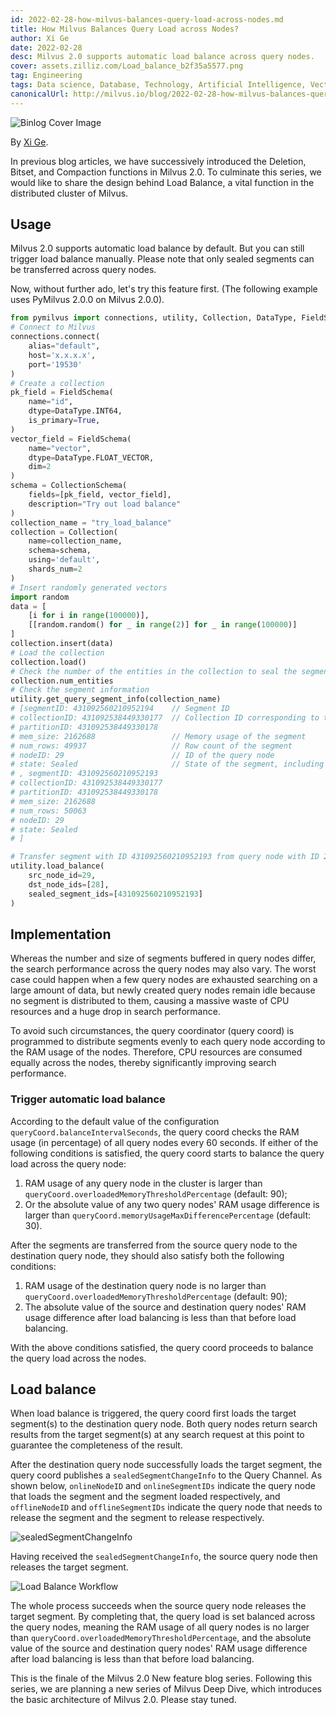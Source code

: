 ```yaml
---
id: 2022-02-28-how-milvus-balances-query-load-across-nodes.md
title: How Milvus Balances Query Load across Nodes?
author: Xi Ge
date: 2022-02-28
desc: Milvus 2.0 supports automatic load balance across query nodes.
cover: assets.zilliz.com/Load_balance_b2f35a5577.png
tag: Engineering
tags: Data science, Database, Technology, Artificial Intelligence, Vector Management
canonicalUrl: http://milvus.io/blog/2022-02-28-how-milvus-balances-query-load-across-nodes.md
---
```


![Binlog Cover Image](https://assets.zilliz.com/Load_balance_b2f35a5577.png "How Milvus Balances Query Load across Nodes?")

By [Xi Ge](https://github.com/xige-16).

In previous blog articles, we have successively introduced the Deletion, Bitset, and Compaction functions in Milvus 2.0. To culminate this series, we would like to share the design behind Load Balance, a vital function in the distributed cluster of Milvus.


## Usage

Milvus 2.0 supports automatic load balance by default. But you can still trigger load balance manually. Please note that only sealed segments can be transferred across query nodes.

Now, without further ado, let's try this feature first. (The following example uses PyMilvus 2.0.0 on Milvus 2.0.0).

```python
from pymilvus import connections, utility, Collection, DataType, FieldSchema, CollectionSchema
# Connect to Milvus
connections.connect(
    alias="default", 
    host='x.x.x.x', 
    port='19530'
)
# Create a collection
pk_field = FieldSchema(
    name="id", 
    dtype=DataType.INT64, 
    is_primary=True, 
)
vector_field = FieldSchema(
    name="vector", 
    dtype=DataType.FLOAT_VECTOR, 
    dim=2
)
schema = CollectionSchema(
    fields=[pk_field, vector_field], 
    description="Try out load balance"
)
collection_name = "try_load_balance"
collection = Collection(
    name=collection_name, 
    schema=schema, 
    using='default', 
    shards_num=2
)
# Insert randomly generated vectors
import random
data = [
    [i for i in range(100000)],
    [[random.random() for _ in range(2)] for _ in range(100000)]
]
collection.insert(data)
# Load the collection
collection.load()
# Check the number of the entities in the collection to seal the segments
collection.num_entities
# Check the segment information
utility.get_query_segment_info(collection_name)
# [segmentID: 431092560210952194    // Segment ID
# collectionID: 431092538449330177  // Collection ID corresponding to the collection name
# partitionID: 431092538449330178
# mem_size: 2162688                 // Memory usage of the segment
# num_rows: 49937                   // Row count of the segment
# nodeID: 29                        // ID of the query node
# state: Sealed                     // State of the segment, including {Growing, Sealed}
# , segmentID: 431092560210952193
# collectionID: 431092538449330177
# partitionID: 431092538449330178
# mem_size: 2162688
# num_rows: 50063
# nodeID: 29
# state: Sealed
# ]

# Transfer segment with ID 431092560210952193 from query node with ID 29 to that with 28
utility.load_balance(
    src_node_id=29, 
    dst_node_ids=[28], 
    sealed_segment_ids=[431092560210952193]
)
```

## Implementation

Whereas the number and size of segments buffered in query nodes differ, the search performance across the query nodes may also vary. The worst case could happen when a few query nodes are exhausted searching on a large amount of data, but newly created query nodes remain idle because no segment is distributed to them, causing a massive waste of CPU resources and a huge drop in search performance.

To avoid such circumstances, the query coordinator (query coord) is programmed to distribute segments evenly to each query node according to the RAM usage of the nodes. Therefore, CPU resources are consumed equally across the nodes, thereby significantly improving search performance.

### Trigger automatic load balance

According to the default value of the configuration `queryCoord.balanceIntervalSeconds`, the query coord checks the RAM usage (in percentage) of all query nodes every 60 seconds. If either of the following conditions is satisfied, the query coord starts to balance the query load across the query node:

1. RAM usage of any query node in the cluster is larger than `queryCoord.overloadedMemoryThresholdPercentage` (default: 90);
2. Or the absolute value of any two query nodes' RAM usage difference is larger than `queryCoord.memoryUsageMaxDifferencePercentage` (default: 30).

After the segments are transferred from the source query node to the destination query node, they should also satisfy both the following conditions:

1. RAM usage of the destination query node is no larger than `queryCoord.overloadedMemoryThresholdPercentage` (default: 90);
2. The absolute value of the source and destination query nodes' RAM usage difference after load balancing is less than that before load balancing.

With the above conditions satisfied, the query coord proceeds to balance the query load across the nodes.

## Load balance

When load balance is triggered, the query coord first loads the target segment(s) to the destination query node. Both query nodes return search results from the target segment(s) at any search request at this point to guarantee the completeness of the result.

After the destination query node successfully loads the target segment, the query coord publishes a `sealedSegmentChangeInfo` to the Query Channel. As shown below, `onlineNodeID` and `onlineSegmentIDs` indicate the query node that loads the segment and the segment loaded respectively, and `offlineNodeID` and `offlineSegmentIDs` indicate the query node that needs to release the segment and the segment to release respectively.

![sealedSegmentChangeInfo](https://assets.zilliz.com/20220228_145413_f253cec15b.png "sealedSegmentChangeInfo")

Having received the `sealedSegmentChangeInfo`, the source query node then releases the target segment. 

![Load Balance Workflow](https://assets.zilliz.com/20220228_145436_2604bc57a5.png "Load Balance Workflow")

The whole process succeeds when the source query node releases the target segment. By completing that, the query load is set balanced across the query nodes, meaning the RAM usage of all query nodes is no larger than `queryCoord.overloadedMemoryThresholdPercentage`, and the absolute value of the source and destination query nodes' RAM usage difference after load balancing is less than that before load balancing.

This is the finale of the Milvus 2.0 New feature blog series. Following this series, we are planning a new series of Milvus Deep Dive, which introduces the basic architecture of Milvus 2.0. Please stay tuned.
